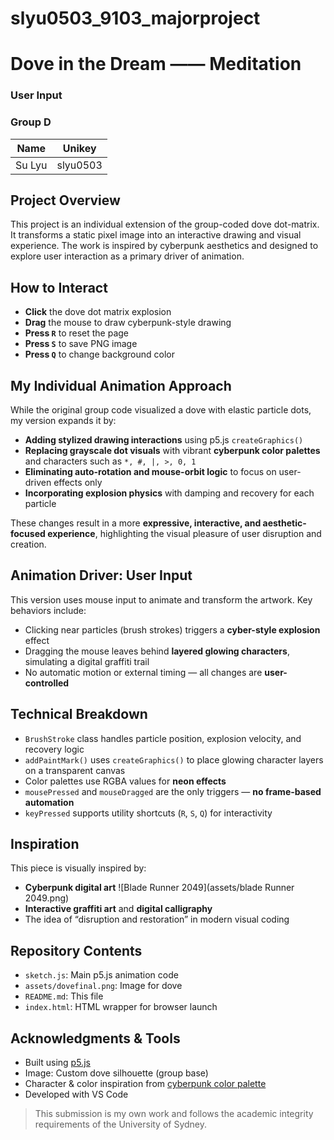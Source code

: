 # slyu0503_9103_majorproject
# Dove in the Dream —— Meditation

### User Input
### Group D

| Name              | Unikey     |  
|-------------------|------------|  
| Su Lyu            | slyu0503   |

## Project Overview

This project is an individual extension of the group-coded dove dot-matrix. It transforms a static pixel image into an interactive drawing and visual experience. The work is inspired by cyberpunk aesthetics and designed to explore user interaction as a primary driver of animation.

## How to Interact

- **Click** the dove dot matrix explosion
- **Drag** the mouse to draw cyberpunk-style drawing
- **Press `R`** to reset the page
- **Press `S`** to save PNG image
- **Press `Q`** to change background color

## My Individual Animation Approach

While the original group code visualized a dove with elastic particle dots, my version expands it by:
- **Adding stylized drawing interactions** using p5.js `createGraphics()`
- **Replacing grayscale dot visuals** with vibrant **cyberpunk color palettes** and characters such as `*, #, |, >, 0, 1`
- **Eliminating auto-rotation and mouse-orbit logic** to focus on user-driven effects only
- **Incorporating explosion physics** with damping and recovery for each particle

These changes result in a more **expressive, interactive, and aesthetic-focused experience**, highlighting the visual pleasure of user disruption and creation.

## Animation Driver: User Input

This version uses mouse input to animate and transform the artwork. Key behaviors include:
- Clicking near particles (brush strokes) triggers a **cyber-style explosion** effect
- Dragging the mouse leaves behind **layered glowing characters**, simulating a digital graffiti trail
- No automatic motion or external timing — all changes are **user-controlled**


## Technical Breakdown

- `BrushStroke` class handles particle position, explosion velocity, and recovery logic
- `addPaintMark()` uses `createGraphics()` to place glowing character layers on a transparent canvas
- Color palettes use RGBA values for **neon effects**
- `mousePressed` and `mouseDragged` are the only triggers — **no frame-based automation**
- `keyPressed` supports utility shortcuts (`R`, `S`, `Q`) for interactivity

## Inspiration

This piece is visually inspired by:
- **Cyberpunk digital art**
![Blade Runner 2049](assets/blade Runner 2049.png)
- **Interactive graffiti art** and **digital calligraphy**
- The idea of “disruption and restoration” in modern visual coding

## Repository Contents

- `sketch.js`: Main p5.js animation code
- `assets/dovefinal.png`: Image for dove
- `README.md`: This file
- `index.html`: HTML wrapper for browser launch

## Acknowledgments & Tools

- Built using [p5.js](https://p5js.org/)
- Image: Custom dove silhouette (group base)
- Character & color inspiration from [cyberpunk color palette](https://lospec.com/palette-list/cyberpunk-neon)
- Developed with VS Code

> This submission is my own work and follows the academic integrity requirements of the University of Sydney.